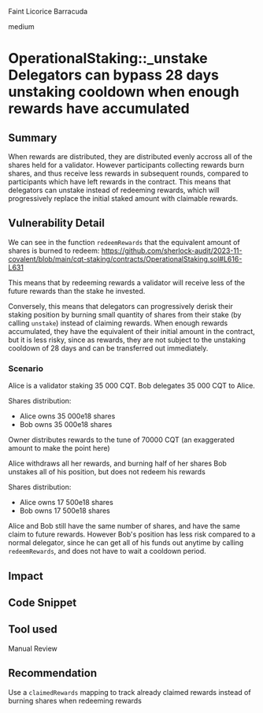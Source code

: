 Faint Licorice Barracuda

medium

# OperationalStaking::_unstake Delegators can bypass 28 days unstaking cooldown when enough rewards have accumulated

## Summary
When rewards are distributed, they are distributed evenly accross all of the shares held for a validator. However participants collecting rewards burn shares, and thus receive less rewards in subsequent rounds, compared to participants which have left rewards in the contract. This means that delegators can unstake instead of redeeming rewards, which will progressively replace the initial staked amount with claimable rewards.

## Vulnerability Detail
We can see in the function `redeemRewards` that the equivalent amount of shares is burned to redeem:
https://github.com/sherlock-audit/2023-11-covalent/blob/main/cqt-staking/contracts/OperationalStaking.sol#L616-L631

This means that by redeeming rewards a validator will receive less of the future rewards than the stake he invested.

Conversely, this means that delegators can progressively derisk their staking position by burning small quantity of shares from their stake (by calling `unstake`) instead of claiming rewards. When enough rewards accumulated, they have the equivalent of their initial amount in the contract, but it is less risky, since as rewards, they are not subject to the unstaking cooldown of 28 days and can be transferred out immediately.

### Scenario

Alice is a validator staking 35 000 CQT.
Bob delegates 35 000 CQT to Alice.

Shares distribution:
- Alice owns 35 000e18 shares
- Bob owns 35 000e18 shares

Owner distributes rewards to the tune of 70000 CQT (an exaggerated amount to make the point here)

Alice withdraws all her rewards, and burning half of her shares
Bob unstakes all of his position, but does not redeem his rewards

Shares distribution:
- Alice owns 17 500e18 shares
- Bob owns 17 500e18 shares

Alice and Bob still have the same number of shares, and have the same claim to future rewards.
However Bob's position has less risk compared to a normal delegator, since he can get all of his funds out anytime by calling `redeemRewards`, and does not have to wait a cooldown period.

## Impact

## Code Snippet

## Tool used

Manual Review

## Recommendation
Use a `claimedRewards` mapping to track already claimed rewards instead of burning shares when redeeming rewards